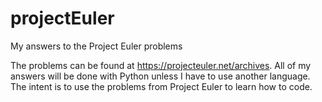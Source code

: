 # projectEuler
My answers to the Project Euler problems

The problems can be found at https://projecteuler.net/archives. All of my answers will be done with Python unless I have to use another language. The intent is to use the problems from Project Euler to learn how to code.
